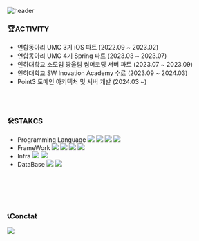  ![header](https://capsule-render.vercel.app/api?type=transparent&height=150&section=header&text=Welcome%20my%20profile!&fontSize=80&fontColor=F9F4EC) 
<br>
### 🏆ACTIVITY
- 연합동아리 UMC 3기 iOS 파트 (2022.09 ~ 2023.02)
- 연합동아리 UMC 4기 Spring 파트 (2023.03 ~ 2023.07)
- 인하대학교 소모임 땅울림 썸머코딩 서버 파트 (2023.07 ~ 2023.09)
- 인하대학교 SW Inovation Academy 수료 (2023.09 ~ 2024.03)
- Point3 도메인 아키텍처 및 서버 개발 (2024.03 ~)
   
<br><br>
### 🛠STAKCS
- Programming Language
<img src="https://img.shields.io/badge/Java-007396?style=flat&logo=java&logoColor=white"/> <img src="https://img.shields.io/badge/C++-00599C?style=flat&logo=cplusplus&logoColor=white"/> <img src="https://img.shields.io/badge/Python-3776AB?style=flat&logo=python&logoColor=white"/> <img src="https://img.shields.io/badge/TypeScript-3178C6?style=flat&logo=typescript&logoColor=white"><br>
- FrameWork <img src="https://img.shields.io/badge/Spring-6DB33F?style=flat&logo=Spring&logoColor=white"> <img src="https://img.shields.io/badge/Spring Boot-6DB33F?style=flat&logo=springboot&logoColor=white"> <img src="https://img.shields.io/badge/Node.js-E0234E?style=flat&logo=node.js&logoColor=white"> <img src="https://img.shields.io/badge/NestJS-5FA04E?style=flat&logo=nestjs&logoColor=white"> <br>
- Infra <img src="https://img.shields.io/badge/Apache Kafka-231F20?style=flat&logo=apachekafka&logoColor=white"> <img src="https://img.shields.io/badge/Redis-FF4438?style=flat&logo=redis&logoColor=white"> <br>
- DataBase <img src="https://img.shields.io/badge/MySQL-4479A1?style=flat&logo=mysql&logoColor=white"> <img src="https://img.shields.io/badge/MongoDB-47A248?style=flat&logo=mongodb&logoColor=white">
<br>


<br><br>
### 📞Conctat
<a href="https://www.instagram.com/sheepy._.snoopy/">
    <img 
        src="http://img.shields.io/badge/-Instagram-black?style=flat&logo=Instagram&link=https://www.instagram.com/sheepy._.snoopy/">
</a>
